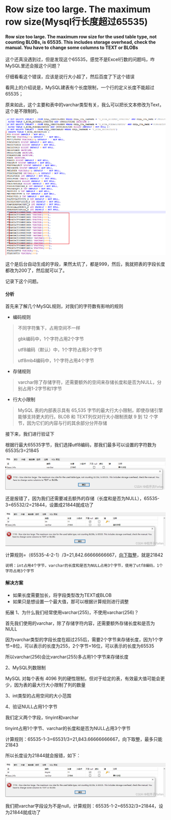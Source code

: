 # Row size too large. The maximum row size(Mysql行长度超过65535)


<!--more-->

#### Row size too large. The maximum row size for the used table type, not counting BLOBs, is 65535. This includes storage overhead, check the manual. You have to change some columns to TEXT or BLOBs

这个还真没遇到过，但是发现这个65535，感觉不是Excel行数的问题吗，咋MySQL里还会报这个问题？

仔细看看这个错误，应该是说行大小超了，然后百度了下这个错误

 看网上的介绍说是，MySQL建表有个长度限制，一个行的定义长度不能超过65535；

原来如此，这个主要和表中的varchar类型有关，我么可以把长文本修改为Text，这个是不限制的。

![image-20240108140504694](/mysql/image-20240108140504694.png)

这个是后台自动生成的字段，果然太坑了，都是999，然后，我就把表的字段长度都改为200了，然后就可以了。

记录下这个问题。

#### 分析

首先来了解几个MySQL规则，对我们的字符数有影响的规则

- 编码规则

> 不同字符集下，占用空间不一样
>
> gbk编码中，1个字符占用2个字节
>
> utf8编码（默认）中，1个字符占用3个字节
>
> utf8mb4编码中，1个字符占用4个字节

- 存储规则
> varchar除了存储字符，还需要额外的空间来存储长度和是否为NULL，分别占用1-2字节和1字节

- 行大小限制
> MySQL 表的内部表示具有 65,535 字节的最大行大小限制，即使存储引擎能够支持更大的行。BLOB 和 TEXT列仅对行大小限制贡献 9 到 12 个字节，因为它们的内容与行的其余部分分开存储



接下来，我们进行验证下

根据行最大65535字节，我们选择utf8编码，那我们最多可以设置的字符数为65535/3=21845

![在这里插入图片描述](/mysql/50268ebd614042b68342d171bad45151.png)

还是报错了，因为我们还需要减去额外的存储（长度和是否为NULL），65535-3=65532/2=21844，设置成21844就成功了

![在这里插入图片描述](/mysql/08c115444d9e41728377dfeb10c241e9.png)

计算规则=（65535-4-2-1）/3=21,842.66666666667，[向下取整](https://so.csdn.net/so/search?q=向下取整&spm=1001.2101.3001.7020)，就是21842

`说明：int占用4个字节，varchar的长度和是否为NULL占用3个字节，使用了utf8编码，1个字符占用3个字节`

#### 解决方案

- 如果长度需要加长，将字段类型改为TEXT或BLOB
- 如果只是想设置一个最大值，那可以根据计算规则进行调整

拓展
1、为什么我们经常使用varchar(255)，不使用varchar(256)？

首先我们使用的varchar，除了存储字符内容，还需要额外存储长度和是否为NULL

因为varchar类型的字段长度在超过255后，需要2个字节来存储长度，因为1个字节=8位，可以表示的长度为255，2个字节=16位，可以表示的长度为65535

所以varchar(256)会比varchar(255)多占用1个字节来存储长度

2、MySQL列数限制

MySQL 对每个表有 4096 列的硬性限制，但对于给定的表，有效最大值可能会更少，因为表的最大行大小限制了列的数量

3、int类型的占用空间的大小范围

4、验证NULL占用1个字节

我们定义两个字段，tinyint和varchar

tinyint占用1个字节、varchar的长度和是否为NULL占用3个字节

计算规则：65535-1-3=65531/3=21,843.66666666667，向下取整，最多只能21843

所以长度设为21844就会报错，如下：

![在这里插入图片描述](/mysql/73bc7ab2cfcf404fbe7408d4529f7980.png)

我们把varchar字段设为不是null，计算规则：65535-1-2=65532/3=21844，设为21844就成功了
